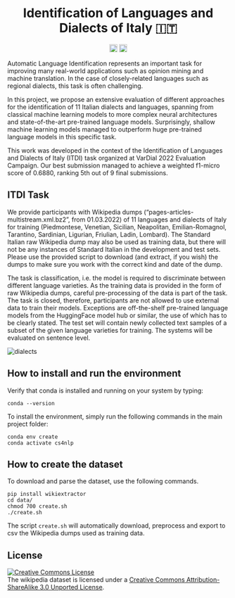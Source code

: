 <h1 align="center">
  <br>
  Identification of Languages and Dialects of Italy 🇮🇹
  <br>
</h1>

<p align="center">
  <a href="http://itdiethz.herokuapp.com"><img src="https://img.shields.io/badge/demo-deployed-green.svg" alt="Licence" height="18"></a>
  <a href="https://github.com/giacomocamposampiero/italian-dialects-identification/blob/main/LICENCE.md"><img src="https://img.shields.io/github/license/giacomocamposampiero/italian-dialects-identification" alt="Licence" height="18"></a>
</p>

Automatic Language Identification represents an important task for improving many real-world applications such as opinion mining and machine translation.
In the case of closely-related languages such as regional dialects, this task is often challenging.

In this project, we propose an extensive evaluation of different approaches for the identification of 11 Italian dialects and languages, spanning from classical machine learning models to more complex neural architectures and state-of-the-art pre-trained language models. 
Surprisingly, shallow machine learning models managed to outperform huge pre-trained language models in this specific task.

This work was developed in the context of the Identification of Languages and Dialects of Italy (ITDI) task organized at VarDial 2022 Evaluation Campaign. Our best submission managed to achieve a weighted f1-micro score of 0.6880, ranking 5th out of 9 final submissions.  

## ITDI Task
We provide participants with Wikipedia dumps (“pages-articles-multistream.xml.bz2”, from 01.03.2022) of 11 languages and dialects of Italy for training (Piedmontese, Venetian, Sicilian, Neapolitan, Emilian-Romagnol, Tarantino, Sardinian, Ligurian, Friulian, Ladin, Lombard). The Standard Italian raw Wikipedia dump may also be used as training data, but there will not be any instances of Standard Italian in the development and test sets. Please use the provided script to download (and extract, if you wish) the dumps to make sure you work with the correct kind and date of the dump.

The task is classification, i.e. the model is required to discriminate between different language varieties. As the training data is provided in the form of raw Wikipedia dumps, careful pre-processing of the data is part of the task. The task is closed, therefore, participants are not allowed to use external data to train their models. Exceptions are off-the-shelf pre-trained language models from the HuggingFace model hub or similar, the use of which has to be clearly stated. The test set will contain newly collected text samples of a subset of the given language varieties for training. The systems will be evaluated on sentence level.

![dialects](https://github.com/giacomocamposampiero/italian-dialects-identification/blob/main/experiments/plots/dialects.png)

## How to install and run the environment
Verify that conda is installed and running on your system by typing:
```
conda --version
```
To install the environment, simply run the following commands in the main project folder:
```
conda env create
conda activate cs4nlp
```

## How to create the dataset
To download and parse the dataset, use the following commands.
```
pip install wikiextractor
cd data/
chmod 700 create.sh
./create.sh
```
The script `create.sh` will automatically download, preprocess and export to csv the Wikipedia dumps used as training data.


##  License 
<a rel="license" href="http://creativecommons.org/licenses/by-sa/3.0/"><img alt="Creative Commons License" style="border-width:0" src="https://i.creativecommons.org/l/by-sa/3.0/88x31.png" /></a>
<br />The wikipedia dataset is licensed under a <a rel="license" href="http://creativecommons.org/licenses/by-sa/3.0/">Creative Commons Attribution-ShareAlike 3.0 Unported License</a>.
